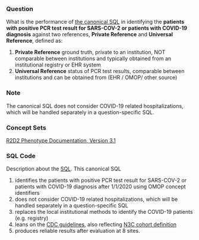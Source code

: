 ### Question
What is the performance of [the canonical SQL](sql/template_query.sql) in identifying the **patients with positive PCR test result for SARS-COV-2 or patients with COVID-19 diagnosis** against two references, **Private Reference** and **Universal Reference**, defined as:

1. **Private Reference** ground truth, private to an institution, NOT comparable between institutions and typically obtained from an institutional registry or EHR system 
2. **Universal Reference** status of PCR test results, comparable between institutions and can be obtained from (EHR / OMOP/ other source)


### Note
The canonical SQL does not consider COVID-19 related hospitalizations, which will be handled separately in a question-specific SQL.


### Concept Sets
[R2D2 Phenotype Documentation, Version 3.1](https://github.com/DBMI/R2D2-Queries/tree/master/ElectronicPhenotype/COVID-19)


### SQL Code
Description about the [SQL](sql/template_query.sql).
This canonical SQL

1. identifies the patients with positive PCR test result for SARS-COV-2 or patients with COVID-19 diagnosis after 1/1/2020 using OMOP concept identifiers
2. does not consider COVID-19 related hospitalizations, which will be handled separately in a question-specific SQL
3. replaces the local institutional methods to identify the COVID-19 patients (e.g. registry)
4. leans on the [CDC guidelines](https://www.cdc.gov/nchs/data/icd/COVID-19-guidelines-final.pdf), also reflecting [N3C cohort definition](https://github.com/National-COVID-Cohort-Collaborative/Phenotype_Data_Acquisition)
5. produces reliable results after evaluation at 8 sites.


